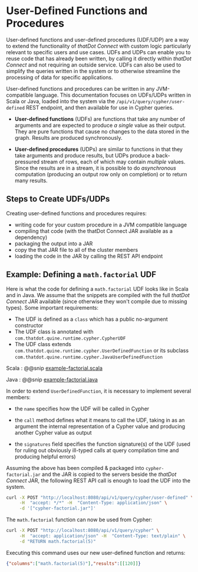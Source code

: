 # User-Defined Functions and Procedures

User-defined functions and user-defined procedures (UDF/UDP) are a way to extend the functionality
of _thatDot Connect_ with custom logic particularly relevant to specific users and use cases. UDFs
and UDPs can enable you to reuse code that has already been written, by calling it directly within
_thatDot Connect_ and not requiring an outside service. UDFs can also be used to simplify the
queries written in the system or to otherwise streamline the processing of data for specific
applications.

User-defined functions and procedures can be written in any JVM-compatible language. This
documentation focuses on UDFs/UDPs written in Scala or Java, loaded into the system via the
`/api/v1/query/cypher/user-defined` REST endpoint, and then available for use in Cypher queries.

  * __User-defined functions__ (UDFs) are functions that take any number of arguments and are
    expected to produce *a single* value as their output. They are pure functions that cause no
    changes to the data stored in the graph. Results are produced synchronously.

  * __User-defined procedures__ (UDPs) are similar to functions in that they take arguments and
    produce results, but UDPs produce a back-pressured stream of rows, each of which may contain
    *multiple* values. Since the results are in a stream, it is possible to do *asynchronous*
    computation (producing an output row only on completion) or to return many results.

## Steps to Create UDFs/UDPs

Creating user-defined functions and procedures requires:

* writing code for your custom procedure in a JVM compatible language
* compiling that code (with the thatDot Connect JAR available as a dependency)
* packaging the output into a JAR
* copy the that JAR file to all of the cluster members
* loading the code in the JAR by calling the REST API endpoint

## Example: Defining a `math.factorial` UDF

Here is what the code for defining a `math.factorial` UDF looks like in Scala
and in Java. We assume that the snippets are compiled with the full
_thatDot Connect_ JAR available (since otherwise they won't compile due to
missing types). Some important requirements:

  * The UDF is defined as a `class` which has a public no-argument constructor
  * The UDF class is annotated with `com.thatdot.quine.runtime.cypher.CypherUDF`
  * The UDF class extends `com.thatdot.quine.runtime.cypher.UserDefinedFunction`
    or its subclass `com.thatdot.quine.runtime.cypher.JavaUserDefinedFunction`

Scala
:   @@snip [example-factorial.scala](/src/main/resources/com/thatdot/quine/runtime/cypher/Factorial.scala)

Java
:   @@snip [example-factorial.java](/src/main/resources/com/thatdot/quine/runtime/cypher/JavaFactorial.java)

In order to extend `UserDefinedFunction`, it is necessary to implement several
members:

  - the `name` specifies how the UDF will be called in Cypher

  - the `call` method defines what it means to call the UDF, taking in as an
    argument the internal representation of a Cypher value and producing
    another Cypher value as output

  - the `signatures` field specifies the function signature(s) of the UDF (used for
    ruling out obviously ill-typed calls at query compilation time and producing helpful errors)


Assuming the above has been compiled & packaged into `cypher-factorial.jar` and
the JAR is copied to the servers beside the _thatDot Connect_ JAR, the following REST API
call is enough to load the UDF into the system.

```bash
curl -X POST "http://localhost:8080/api/v1/query/cypher/user-defined" \
     -H  "accept: */*" -H  "Content-Type: application/json" \
     -d '["cypher-factorial.jar"]'
```

The `math.factorial` function can now be used from Cypher:

```bash
curl -X POST "http://localhost:8080/api/v1/query/cypher" \
     -H  "accept: application/json" -H  "Content-Type: text/plain" \
     -d "RETURN math.factorial(5)"
```

Executing this command uses our new user-defined function and returns:
```json
{"columns":["math.factorial(5)"],"results":[[120]]}
```
